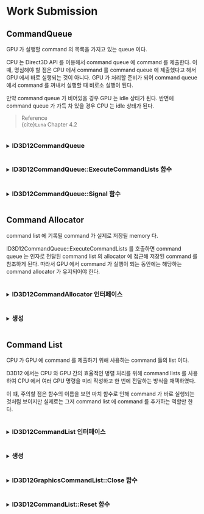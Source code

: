 # Work Submission

## CommandQueue
GPU 가 실행할 command 의 목록을 가지고 있는 queue 이다.

CPU 는 Direct3D API 를 이용해서 command queue 에 command 를 제출한다. 이 때, 명심해야 할 점은 CPU 에서 command 를 command queue 에 제출했다고 해서 GPU 에서 바로 실행되는 것이 아니다. GPU 가 처리할 준비가 되어 command queue 에서 command 를 꺼내서 실행할 때 비로소 실행이 된다.

만약 command queue 가 비어있을 경우 GPU 는 idle 상태가 된다. 반면에 command queue 가 가득 차 있을 경우 CPU 는 idle 상태가 된다.

> Reference  
> {cite}`Luna` Chapter 4.2


<details> <summary> <h3 style="display:inline-block"> ID3D12CommandQueue </h3></summary>
D3D12 에서 GPU 의 command queue 를 나타내는 interface 이다.
</details>


<details> <summary> <h3 style="display:inline-block"> ID3D12CommandQueue::ExecuteCommandLists 함수 </h3></summary>
command list 에 있는 commands 를 command queue 에 추가하는 함수이다.

command list 에 있는 command 는 첫 번 째 배열 요소부터 시작하여 순서대로 command queue 에 추가된다.
</details>


<details> <summary> <h3 style="display:inline-block"> ID3D12CommandQueue::Signal 함수 </h3></summary>
command queue 에 Fence 가 관리하는 값을 특정 값으로 업데이트하라는 command 를 추가하는 함수이다.

> Reference   
> [learn.microsoft - d3d12-id3d12commandqueue-signal](https://learn.microsoft.com/ko-kr/windows/win32/api/d3d12/nf-d3d12-id3d12commandqueue-signal)   
</details>


## Command Allocator
command list 에 기록될 command 가 실제로 저장될 memory 다.

ID3D12CommandQueue::ExecuteCommandLists 를 호출하면 command queue 는 인자로 전달된 command list 의 allocator 에 접근해 저장된 command 를 참조하게 된다. 따라서 GPU 에서 command 가 실행이 되는 동안에는 해당하는 command allocator 가 유지되어야 한다.

<details> <summary> <h3 style="display:inline-block"> ID3D12CommandAllocator 인터페이스 </h3></summary>
Command Allocator 를 나타내는 interface 이다.
</details>


<details> <summary> <h3 style="display:inline-block"> 생성 </h3></summary>
commnad allocator 는 ID3D12Device::CreateCommandAllocator 함수로 생성된다.

이 때, enum D3D12_COMMAND_LIST_TYPE 을 통해 앞으로 commnad allocator 에 어떤 타입의 command list 에 기록된 command 를 저장할지 결정한다.

> Reference  
> [learn.microsoft - id3d12device-createcommandallocator](https://learn.microsoft.com/en-us/windows/win32/api/d3d12/nf-d3d12-id3d12device-createcommandallocator)  

Multiple Creation

하나의 allocator 로 여러개의 command lists 를 생성할 수 있다. 하지만, 여러개의 command lists 에 동시에 command 를 기록할 수는 없다. command 를 기록할 command list 를 제외한 다른 모든 command list 들은 closed 상태여야 한다. 만약, 그렇지 않을 경우 다음과 같은 오류가 발생하게 된다.
```
D3D12 ERROR: ID3D12CommandList::{Create,Reset}CommandList: The command allocator is currently in-use by another command list.
```

이런 제약 조건 때문에 하나의 command list 에 들어 있는 모든 command 들은 allocator 에 연속적으로 저장되게 된다. 

> Reference  
> {cite}`Luna` p111
</details>
 

## Command List
CPU 가 GPU 에 command 를 제출하기 위해 사용하는 command 들의 list 이다.

D3D12 에서는 CPU 와 GPU 간의 효율적인 병렬 처리를 위해 command lists 를 사용하여 CPU 에서 여러 GPU 명령을 미리 작성하고 한 번에 전달하는 방식을 채택하였다. 

이 떄, 주의할 점은 함수의 이름을 보면 마치 함수로 인해 command 가 바로 실행되는 것처럼 보이지만 실제로는 그저 command list 에 command 를 추가하는 역할만 한다.

<details> <summary> <h3 style="display:inline-block"> ID3D12CommandList 인터페이스 </h3></summary>
command list 를 나타내는 인터페이스이다.

ID3D12GraphicsCommandList 인터페이스는 ID3D12CommandList interface 를 상속받은 interface 로 graphics 에 대한 command list 를 나타내는 interface 이다. 

> Reference  
> {cite}`Luna` p109
</details>


<details> <summary> <h3 style="display:inline-block"> 생성 </h3></summary>
ID3D12Device::CreateCommandList 함수를 사용해서 command list 를 생성하기 위해서는 command allocator 가 주어져야 한다. 하지만 ID3D12Device4::CreateCommandList1 함수를 사용하면 command allocator 가 주어지지 않아도 된다.

대신에 ID3D12Device4::CreateCommandList1 함수를 사용하면 close 상태의 command allocator 가 생성된다.

> Reference   
> [learn.microsoft - id3d12device-createcommandlist](https://learn.microsoft.com/ko-kr/windows/win32/api/d3d12/nf-d3d12-id3d12device-createcommandlist)  
> [learn.microsoft - id3d12device4-createcommandlist1](https://learn.microsoft.com/en-us/windows/win32/api/d3d12/nf-d3d12-id3d12device4-createcommandlist1)  
> [learn.microsoft - creating-command-lists](https://learn.microsoft.com/en-us/windows/win32/direct3d12/recording-command-lists-and-bundles#creating-command-lists)  

API 를 통해 객체를 생성할 때, enum D3D12_COMMAND_LIST_TYPE 을 통해 command list 의 타입을 결정한다. command list 의 타입은 direct command list, a bundle, a compute command list, or a copy command list 가 될 수 있다.

> Reference  
> [learn.microsoft - d3d12_command_list_type](https://learn.microsoft.com/en-us/windows/win32/api/d3d12/ne-d3d12-d3d12_command_list_type)  

</details>


<details> <summary> <h3 style="display:inline-block"> ID3D12GraphicsCommandList::Close 함수 </h3></summary>
command 추가를 완료했음을 나타내는 함수이다.

ID3D12CommandQueue::ExecuteCommandLists 함수에 인자로 ID3D12GraphicsCommandList 를 넘겨주기 전에 반드시 Close 함수를 호출해야 한다.

그리고 Close 함수를 호출한 command list 에 다시 command 를 기록하고 싶으면 반드시 Reset 함수를 호출해줘야 한다. 만약 Reset 함수를 호출하지 않고 command 를 기록하려고 한다면 다음 Debug Layrer 에서 다음 오류 메세지가 발생한다.
```
D3D12 ERROR: ID3D12GraphicsCommandList::*: This API cannot be called on a closed command list. [ EXECUTION ERROR #547: COMMAND_LIST_CLOSED]
```

> Reference  
> {cite}`Luna` p109  
> [learn.microsoft - id3d12graphicscommandlist-close](https://learn.microsoft.com/en-us/windows/win32/api/d3d12/nf-d3d12-id3d12graphicscommandlist-close)  
</details>


<details> <summary> <h3 style="display:inline-block"> ID3D12CommandList::Reset 함수 </h3></summary>
ID3D12CommandList::Reset 은 command list 를 방금 생성한 것과 동일한 상태로 만들어준다. 이로써 이전 command lists 에 할당된 memory 를 해제하고 새로운 memory 를 할당해주는 작업을 할 필요가 없이 allocator 를 재사용 할 수 있게 해준다.

함수의 인자로 주어지는 ID3D12CommandAllocator 객체를 생성할 떄 사용한 enum D3D12_COMMAND_LIST_TYPE 과 ID3D12CommandList 객체를 생성할 때 사용한 enum D3D12_COMMAND_LIST_TYPE 은 반드시 일치해야 한다.

Reset 함수를 호출하더라도 command queue 에 있는 command 들에는 아무런 영향이 없다. 왜냐하면 command 들이 저장되어 있는 command allocator 에는 여전히 command queue 가 참조하는 command 가 memroy 에 존재하기 때문이다.

ID3D12CommandList::Reset 은 호출하기 전에 반드시 ID3D12CommandList::Close 를 호출해줘야 한다. 그렇지 않으면 Debug Layer 에서 다음 오류 메세지가 발생한다.
```
D3D12 ERROR: ID3D12GraphicsCommandList::Reset: Reset fails because the command list was not closed. [ EXECUTION ERROR #544: COMMAND_LIST_OPEN]
```

> Reference  
> [learn.microsoft - nf-d3d12-id3d12graphicscommandlist-reset](https://learn.microsoft.com/en-us/windows/win32/api/d3d12/nf-d3d12-id3d12graphicscommandlist-reset)    
> [learn.microsoft - nf-d3d12-id3d12graphicscommandlist-reset#runtime-validation](https://learn.microsoft.com/en-us/windows/win32/api/d3d12/nf-d3d12-id3d12graphicscommandlist-reset#runtime-validation)  
</details>
